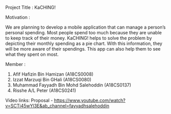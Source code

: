 Project Title	:	KaCHING!

Motivation : 

We are planning to develop a mobile application that can manage a person’s personal spending. Most people spend too much because they are unable to keep track of their money. KaCHING! helps to solve the problem by depicting their monthly spending as a pie chart. With this information, they will be more aware of their spendings. This app can also help them to see what they spent on most.

Member :
1. Afif Hafizin Bin Hamizan (A18CS0008)
2. Izzat Marzuqi Bin GHali (A18CS0080)
3. Muhammad Fayyadh Bin Mohd Salehoddin (A18CS0137)
4. Risshe A/L Peter (A18CS0241)

Video links:
Proposal - https://www.youtube.com/watch?v=SCTi45wYl3E&ab_channel=fayyadhsalehoddin

